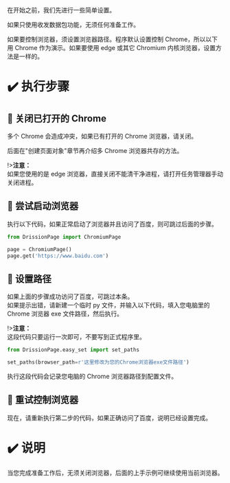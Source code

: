 在开始之前，我们先进行一些简单设置。

如果只使用收发数据包功能，无须任何准备工作。

如果要控制浏览器，须设置浏览器路径。程序默认设置控制 Chrome，所以以下用 Chrome 作为演示。如果要使用 edge 或其它 Chromium 内核浏览器，设置方法是一样的。

# ✔️ 执行步骤

## 📍 关闭已打开的 Chrome

多个 Chrome 会造成冲突，如果已有打开的 Chrome 浏览器，请关闭。

后面在"创建页面对象"章节再介绍多 Chrome 浏览器共存的方法。

!>**注意：**<br>如果您使用的是 edge 浏览器，直接关闭不能清干净进程，请打开任务管理器手动关闭进程。

## 📍 尝试启动浏览器

执行以下代码，如果正常启动了浏览器并且访问了百度，则可跳过后面的步骤。

```python
from DrissionPage import ChromiumPage

page = ChromiumPage()
page.get('https://www.baidu.com')
```

## 📍 设置路径

如果上面的步骤成功访问了百度，可跳过本条。  
如果提示出错，请新建一个临时 py 文件，并输入以下代码，填入您电脑里的 Chrome 浏览器 exe 文件路径，然后执行。

!>**注意：**<br>这段代码只要运行一次即可，不要写到正式程序里。

```python
from DrissionPage.easy_set import set_paths

set_paths(browser_path=r'这里修改为您的Chrome浏览器exe文件路径')
```

执行这段代码会记录您电脑的 Chrome 浏览器路径到配置文件。

## 📍 重试控制浏览器

现在，请重新执行第二步的代码，如果正确访问了百度，说明已经设置完成。

# ✔️ 说明

当您完成准备工作后，无须关闭浏览器，后面的上手示例可继续使用当前浏览器。
